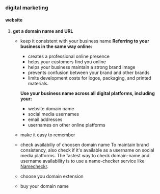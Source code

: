 ### digital marketing
#### website
1. **get a domain name and URL**
    - keep it consistent with your business name
        **Referring to your business in the same way online:**
        - creates a professional online presence
        - helps your customers find you online
        - helps your business maintain a strong brand image
        - prevents confusion between your brand and other brands
        - limits development costs for logos, packaging, and printed materials.

        **Use your business name across all digital platforms, including your:**

        - website domain name
        - social media usernames
        - email addresses
        - usernames on other online platforms

    - make it easy to remember
    - check availabiliy of choosen domain name
    To maintain brand consistency, also check if it's available as a username on social media platforms. The fastest way to check domain-name and username availability is to use a name-checker service like [Namecheckr](https://www.namecheckr.com/).

    - choose you domain extension
    - buy your domain name
